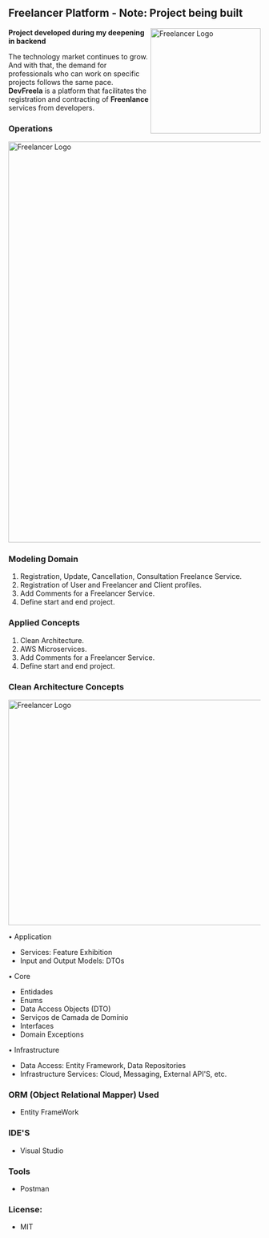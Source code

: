 ## Freelancer Platform -  **Note: Project being built**
     
<img src="https://github.com/willianrsouza/ASP.NET-SPECIALIZATION-CODES/blob/main/images/freelancer-logo.png?raw=true" align="right"
     alt="Freelancer Logo" width="220" height="210">

 **Project developed during my deepening in backend**  
 
The technology market continues to grow. And with that, the demand for professionals
who can work on specific projects follows the same pace. **DevFreela** is a platform that 
facilitates the registration and contracting of **Freenlance** services from developers.

### Operations 

<img src="https://github.com/willianrsouza/ASP.NET-SPECIALIZATION-CODES/blob/main/images/operations.png?raw=true" align="center"
     alt="Freelancer Logo" width="1329" height="800">



### Modeling Domain

1. Registration, Update, Cancellation, Consultation Freelance Service.
2. Registration of User and Freelancer and Client profiles.
3. Add Comments for a Freelancer Service.
4. Define start and end project.

### Applied Concepts

1. Clean Architecture.
2. AWS Microservices.
3. Add Comments for a Freelancer Service.
4. Define start and end project.


### Clean Architecture Concepts

<img src="https://github.com/willianrsouza/ASP.NET-SPECIALIZATION-CODES/blob/main/images/clean-uncle.png?raw=true" align="center"
     alt="Freelancer Logo" width="620" height="450">


•	Application

- Services: Feature Exhibition
- Input and Output Models: DTOs

•	Core 

 - Entidades
 - Enums
 - Data Access Objects (DTO)
 - Serviços de Camada de Domínio 
 - Interfaces
 - Domain Exceptions

•   Infrastructure

- Data Access: Entity Framework, Data Repositories
- Infrastructure Services: Cloud, Messaging, External API'S, etc.

### ORM (Object Relational Mapper) Used 

- Entity FrameWork


### IDE'S

- Visual Studio

### Tools

- Postman

### License: 

- MIT
